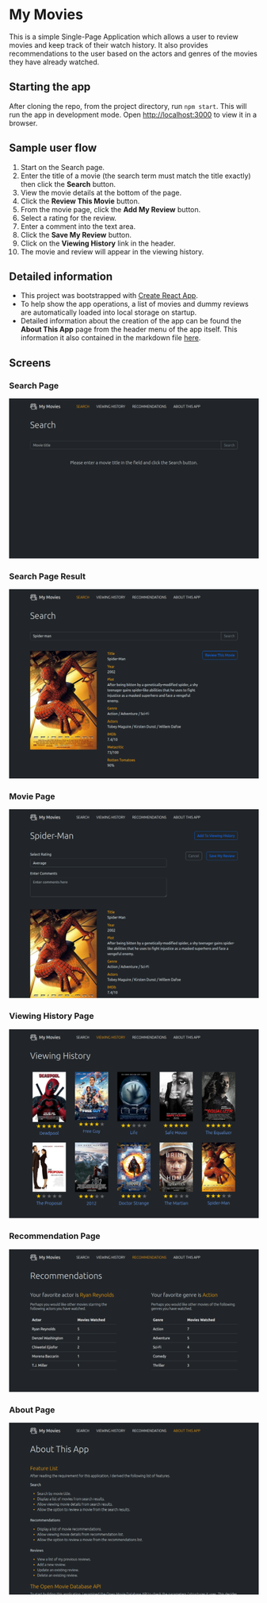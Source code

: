 
# My Movies
This is a simple Single-Page Application which allows a user to review movies and keep track of their watch history. It also provides recommendations to the user based on the actors and genres of the movies they have already watched.

## Starting the app
After cloning the repo, from the project directory, run `npm start`.
This will run the app in development mode.
Open [http://localhost:3000](http://localhost:3000) to view it in a browser.

## Sample user flow
1. Start on the Search page.
2. Enter the title of a movie (the search term must match the title exactly) then click the **Search** button.
3. View the movie details at the bottom of the page.
4. Click the **Review This Movie** button.
5. From the movie page, click the **Add My Review** button.
6. Select a rating for the review.
7. Enter a comment into the text area.
8. Click the **Save My Review** button.
9. Click on the **Viewing History** link in the header.
10. The movie and review will appear in the viewing history.

## Detailed information
- This project was bootstrapped with [Create React App](https://github.com/facebook/create-react-app).
- To help show the app operations, a list of movies and dummy reviews are automatically loaded into local storage on startup.
- Detailed information about the creation of the app can be found the **About This App** page from the header menu of the app itself. This information it also contained in the markdown file [here](public/info.md).

## Screens
### Search Page
![Search Page 1](public/screens/search-1.png)
### Search Page Result
![Search Page 2](public/screens/search-2.png)
### Movie Page
![Movie Page 1](public/screens/movie-1.png)
### Viewing History Page
![Viewing History 1](public/screens/history-1.png)
### Recommendation Page
![Recommendation Page 1](public/screens/recommendations-1.png)
### About Page
![About Page 1](public/screens/about-1.png)
